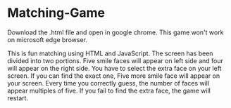 # Matching-Game
Download the .html file and open in google chrome. 
This game won't work on microsoft edge browser.

This is fun matching using HTML and JavaScript. 
The screen has been divided into two portions. 
Five smile faces will appear on left side and four will appear on the right side. 
You have to select the extra face on your left screen. 
If you can find the exact one, Five more smile face will appear on your screen. 
Every time you correctly guess, the number of faces will appear multiples of five. 
If you fail to find the extra face, the game will restart.
